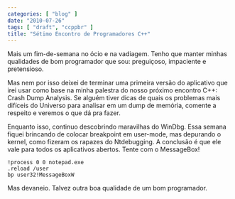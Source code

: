 ```yaml
---
categories: [ "blog" ]
date: "2010-07-26"
tags: [ "draft", "ccppbr" ]
title: "Sétimo Encontro de Programadores C++"
---
```

Mais um fim-de-semana no ócio e na vadiagem. Tenho que manter minhas qualidades de bom programador que sou: preguiçoso, impaciente e pretensioso.

Mas nem por isso deixei de terminar uma primeira versão do aplicativo que irei usar como base na minha palestra do nosso próximo encontro C++: Crash Dump Analysis. Se alguém tiver dicas de quais os problemas mais difíceis do Universo para analisar em um dump de memória, comente a respeito e veremos o que dá pra fazer.


Enquanto isso, continuo descobrindo maravilhas do WinDbg. Essa semana fiquei brincando de colocar breakpoint em user-mode, mas depurando o kernel, como fizeram os rapazes do Ntdebugging. A conclusão é que ele vale para todos os aplicativos abertos. Tente com o MessageBox!

    
    !process 0 0 notepad.exe
    .reload /user
    bp user32!MessageBoxW

Mas devaneio. Talvez outra boa qualidade de um bom programador.


